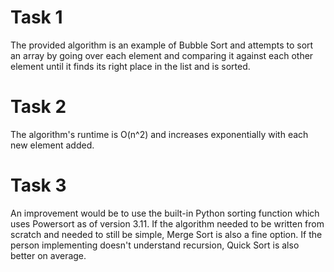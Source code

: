 # Task 1

The provided algorithm is an example of Bubble Sort and attempts to sort an array by going over each element and comparing it against each other element until it finds its right place in the list and is sorted.

# Task 2

The algorithm's runtime is O(n^2) and increases exponentially with each new element added.

# Task 3

An improvement would be to use the built-in Python sorting function which uses Powersort as of version 3.11. If the algorithm needed to be written from scratch and needed to still be simple, Merge Sort is also a fine option. If the person implementing doesn't understand recursion, Quick Sort is also better on average.
